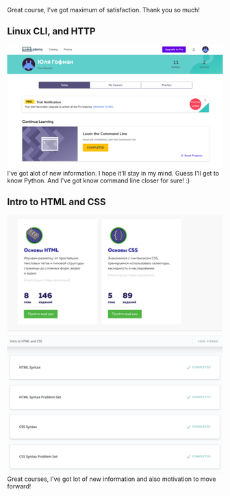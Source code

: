 Great course, I've got maximum of satisfaction. Thank you so much!

## Linux CLI, and HTTP
![Command line course is done!](task_linux_cli/Command_line_course.png)
I've got alot of new information. I hope it'll stay in my mind. Guess I'll get to know Python. And I've got know command line closer for sure! :)

## Intro to HTML and CSS
![HTML & CSS cours in htmlacademy!](task_html_css_intro/htmlacademy.png)
![HTML & CSS in Udacity](task_html_css_intro/udacity.png)
Great courses, I've got lot of new information and also motivation to move forward!